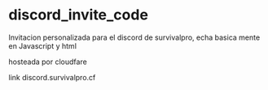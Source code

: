 # discord_invite_code
Invitacion personalizada para el discord de survivalpro, echa basica mente en Javascript y html 

hosteada por cloudfare

link discord.survivalpro.cf
